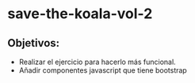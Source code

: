 # save-the-koala-vol-2
## Objetivos:
* Realizar el ejercicio para hacerlo más funcional.
* Añadir componentes javascript que tiene bootstrap
